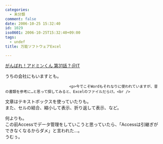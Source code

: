 ```yaml
---
categories:
  - 未分類
comment: false
date: 2006-10-25 15:32:40
id: 1029
iso8601: 2006-10-25T15:32:40+09:00
tags:
  - undef
title: 万能ソフトウェアExcel

---
```


<div class="entry-body">
                                 <p><a title="がんばれ！アドミンくん 第31話 ? ＠IT" href="http://www.atmarkit.co.jp/fwin2k/itpropower/admin-kun/031/adminkun031.html">がんばれ！アドミンくん 第31話 ? ＠IT</a></p>

<p>うちの会社にもいますとも。</p>
                              
                                 <p>今でこそWordもそれなりに使われていますが、昔の書類を参考に…と思って探してみると、Excelのファイルだらけ。<br />
文章はテキストボックスを使っていたりも。<br />
また、セルの結合、縮小して表示、折り返して表示、など。</p>

<p>何よりも。<br />
この前Accessでデータ管理をしていこうと思っていたら、「Accessは引継ぎができなくなるからダメ」と言われた…。<br />
うむぅ。<br /></p>
                              </div>    	